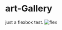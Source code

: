 # art-Gallery
just a flexbox test.
![flex](https://user-images.githubusercontent.com/86810099/178121828-f8d66055-636f-4490-b66d-6b5393a52fd3.png)
